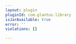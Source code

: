 ```yaml
---
layout: plugin
pluginId: com.glantus.library
isJarAvailable: true
error: ''
violations: []

---
```


